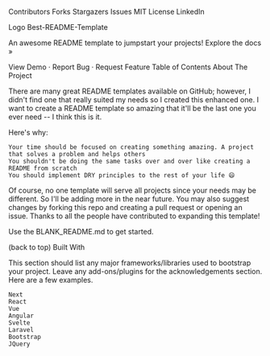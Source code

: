 Contributors Forks Stargazers Issues MIT License LinkedIn

Logo
Best-README-Template

An awesome README template to jumpstart your projects!
Explore the docs »

View Demo · Report Bug · Request Feature
Table of Contents
About The Project


There are many great README templates available on GitHub; however, I didn't find one that really suited my needs so I created this enhanced one. I want to create a README template so amazing that it'll be the last one you ever need -- I think this is it.

Here's why:

    Your time should be focused on creating something amazing. A project that solves a problem and helps others
    You shouldn't be doing the same tasks over and over like creating a README from scratch
    You should implement DRY principles to the rest of your life 😄

Of course, no one template will serve all projects since your needs may be different. So I'll be adding more in the near future. You may also suggest changes by forking this repo and creating a pull request or opening an issue. Thanks to all the people have contributed to expanding this template!

Use the BLANK_README.md to get started.

(back to top)
Built With

This section should list any major frameworks/libraries used to bootstrap your project. Leave any add-ons/plugins for the acknowledgements section. Here are a few examples.

    Next
    React
    Vue
    Angular
    Svelte
    Laravel
    Bootstrap
    JQuery

